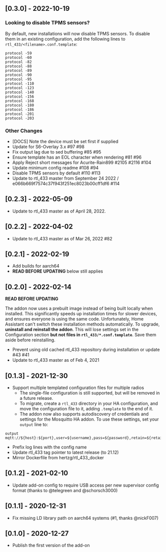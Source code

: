 ## [0.3.0] - 2022-10-19

### Looking to disable TPMS sensors?

By default, new installations will now disable TPMS sensors. To disable them in
an existing configuration, add the following lines to `rtl_433/<filename>.conf.template`:

```
protocol -59
protocol -60
protocol -82
protocol -88
protocol -89
protocol -90
protocol -95
protocol -110
protocol -123
protocol -140
protocol -156
protocol -168
protocol -180
protocol -186
protocol -201
protocol -203
```

### Other Changes

- [DOCS] Note the device must be set first if supplied
- Update for S6-Overlay 3.x #97 #98
- Fix output lag due to sed buffering #85 #95
- Ensure template has an EOL character when rendering #81 #96
- Apply Reject short messages for Acurite-Rain899 #2105 #2116 #104
- Update minimum config readme #108 #94
- Disable TPMS sensors by default #110 #113
- Update to rtl_433 master from September 24 2022 / e066b669f7574c37f943f251ec8023b00cff1df6 #114

## [0.2.3] - 2022-05-09

- Update to rtl_433 master as of April 28, 2022.

## [0.2.2] - 2022-04-02

- Update to rtl_433 master as of Mar 26, 2022 #82

## [0.2.1] - 2022-02-19

- Add builds for aarch64
- **READ BEFORE UPDATING** below still applies

## [0.2.0] - 2022-02-14

**READ BEFORE UPDATING**

The addon now uses a prebuilt image instead of being built locally when installed. This significantly speeds up installation times for slower devices, and ensures everyone is using the same code. Unfortunately, Home Assistant can't switch these installation methods automatically. To upgrade, **uninstall and reinstall the addon**. This will lose settings set in the Configuration section **but not files in `rtl_433/*.conf.template`**. Save them aside before reinstalling.

- Prevent using old cached rtl_433 repository during installation or update #43 #41
- Update to rtl_433 master as of Feb 4, 2021

## [0.1.3] - 2021-12-30

- Support multiple templated configuration files for multiple radios
  - The single-file configuration is still supported, but will be removed in a future release.
  - To migrate, create a `rtl_433` directory in your HA configuration, and move the configuration file to it, adding `.template` to the end of it.
  - The addon now also supports autodiscovery of credentials and settings for the Mosquitto HA addon. To use these settings, set your `output` line to:

```
output mqtt://${host}:${port},user=${username},pass=${password},retain=${retain}
```

- Prefix log lines with the config name
- Update rtl_433 tag pointer to latest release (to 21.12)
- Mirror Dockerfile from hertzg/rtl_433_docker

## [0.1.2] - 2021-02-10

- Update add-on config to require USB access per new supervisor config format (thanks to @telegreen and @schorsch3000)

## [0.1.1] - 2020-12-31

- Fix missing LD library path on aarch64 systems (#1, thanks @nickF007)

## [0.1.0] - 2020-12-27

- Publish the first version of the add-on
